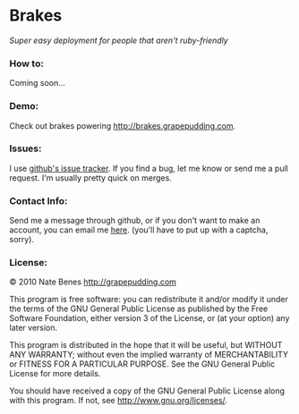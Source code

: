 Brakes
=========
*Super easy deployment for people that aren't ruby-friendly*

### How to:

Coming soon...

### Demo:
Check out brakes powering http://brakes.grapepudding.com.

### Issues:

I use [github's issue tracker](http://github.com/rdnck76/brakes/issues).  If you find a bug, let me know or send me a pull request.  I'm usually pretty quick on merges.

### Contact Info:
Send me a message through github, or if you don't want to make an account, you can email me [here](http://www.google.com/recaptcha/mailhide/d?k=019VOY8sZpMAlsOi1rUb7h5w==&c=11YgbNIYIBV1qjUDhHdKEkjtNy7aEvAj4ivxy4l_hWg=). (you'll have to put up with a captcha, sorry).

### License:
© 2010 Nate Benes <http://grapepudding.com>

This program is free software: you can redistribute it and/or modify
it under the terms of the GNU General Public License as published by
the Free Software Foundation, either version 3 of the License, or
(at your option) any later version.

This program is distributed in the hope that it will be useful,
but WITHOUT ANY WARRANTY; without even the implied warranty of
MERCHANTABILITY or FITNESS FOR A PARTICULAR PURPOSE.  See the
GNU General Public License for more details.

You should have received a copy of the GNU General Public License
along with this program.  If not, see <http://www.gnu.org/licenses/>.